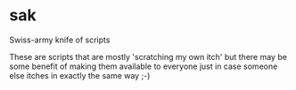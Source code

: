 # sak
Swiss-army knife of scripts

These are scripts that are mostly 'scratching my own itch' but there may be some 
benefit of making them available to everyone just in case someone else itches in 
exactly the same way ;-)
